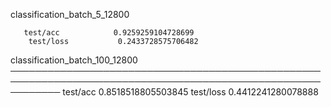 classification_batch_5_12800

       test/acc            0.9259259104728699
        test/loss           0.2433728575706482

classification_batch_100_12800
        ────────────────────────────────────────────────────────────────────────────────────────────────────────────
        test/acc            0.8518518805503845
        test/loss           0.4412241280078888